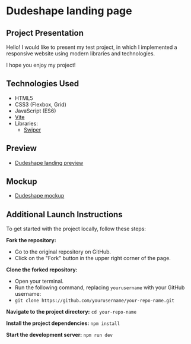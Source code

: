 # Dudeshape landing page

## Project Presentation
Hello! I would like to present my test project, in which I implemented a responsive website using modern libraries and technologies.

I hope you enjoy my project!

## Technologies Used
- HTML5
- CSS3 (Flexbox, Grid)
- JavaScript (ES6)
- [Vite](https://vitejs.dev/)
- Libraries:
  - [Swiper](https://swiperjs.com/)

## Preview
- [Dudeshape landing preview](https://khvashchenko.github.io/dudeshape/)

## Mockup
  - [Dudeshape mockup](https://www.figma.com/design/Pp3mQJYdMtTo2UhDfA2mnu/Dudeshape-(Copy))

## Additional Launch Instructions

To get started with the project locally, follow these steps:

**Fork the repository:**
  - Go to the original repository on GitHub.
  - Click on the "Fork" button in the upper right corner of the page.

**Clone the forked repository:**
  - Open your terminal.
  - Run the following command, replacing `yourusername` with your GitHub username:
  - `git clone https://github.com/yourusername/your-repo-name.git`
    
**Navigate to the project directory:**
    `cd your-repo-name`
    
**Install the project dependencies:**
    `npm install`
    
**Start the development server:**
    `npm run dev`
